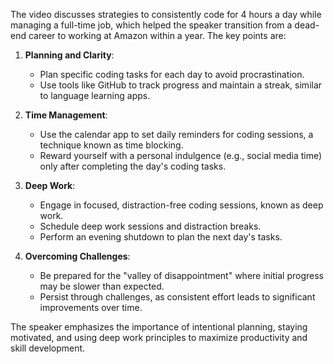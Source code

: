 The video discusses strategies to consistently code for 4 hours a day while managing a full-time job, which helped the speaker transition from a dead-end career to working at Amazon within a year. The key points are:

1. **Planning and Clarity**:
   - Plan specific coding tasks for each day to avoid procrastination.
   - Use tools like GitHub to track progress and maintain a streak, similar to language learning apps.

2. **Time Management**:
   - Use the calendar app to set daily reminders for coding sessions, a technique known as time blocking.
   - Reward yourself with a personal indulgence (e.g., social media time) only after completing the day's coding tasks.

3. **Deep Work**:
   - Engage in focused, distraction-free coding sessions, known as deep work.
   - Schedule deep work sessions and distraction breaks.
   - Perform an evening shutdown to plan the next day's tasks.

4. **Overcoming Challenges**:
   - Be prepared for the "valley of disappointment" where initial progress may be slower than expected.
   - Persist through challenges, as consistent effort leads to significant improvements over time.

The speaker emphasizes the importance of intentional planning, staying motivated, and using deep work principles to maximize productivity and skill development.
